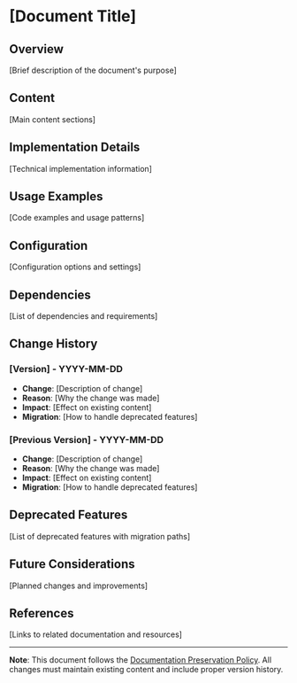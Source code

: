 # [Document Title]

## Overview
[Brief description of the document's purpose]

## Content
[Main content sections]

## Implementation Details
[Technical implementation information]

## Usage Examples
[Code examples and usage patterns]

## Configuration
[Configuration options and settings]

## Dependencies
[List of dependencies and requirements]

## Change History

### [Version] - YYYY-MM-DD
- **Change**: [Description of change]
- **Reason**: [Why the change was made]
- **Impact**: [Effect on existing content]
- **Migration**: [How to handle deprecated features]

### [Previous Version] - YYYY-MM-DD
- **Change**: [Description of change]
- **Reason**: [Why the change was made]
- **Impact**: [Effect on existing content]
- **Migration**: [How to handle deprecated features]

## Deprecated Features
[List of deprecated features with migration paths]

## Future Considerations
[Planned changes and improvements]

## References
[Links to related documentation and resources]

---
**Note**: This document follows the [Documentation Preservation Policy](../architecture/documentation-policy.md). All changes must maintain existing content and include proper version history. 
